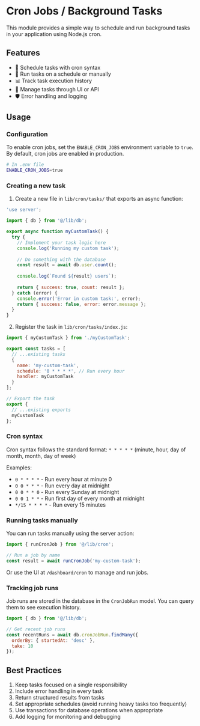 # Cron Jobs / Background Tasks

This module provides a simple way to schedule and run background tasks in your application using Node.js cron.

## Features

- 📅 Schedule tasks with cron syntax
- 🚀 Run tasks on a schedule or manually
- 📊 Track task execution history
- 🔄 Manage tasks through UI or API
- 🛡️ Error handling and logging

## Usage

### Configuration

To enable cron jobs, set the `ENABLE_CRON_JOBS` environment variable to `true`. By default, cron jobs are enabled in production.

```sh
# In .env file
ENABLE_CRON_JOBS=true
```

### Creating a new task

1. Create a new file in `lib/cron/tasks/` that exports an async function:

```js
'use server';

import { db } from '@/lib/db';

export async function myCustomTask() {
  try {
    // Implement your task logic here
    console.log('Running my custom task');
    
    // Do something with the database
    const result = await db.user.count();
    
    console.log(`Found ${result} users`);
    
    return { success: true, count: result };
  } catch (error) {
    console.error('Error in custom task:', error);
    return { success: false, error: error.message };
  }
}
```

2. Register the task in `lib/cron/tasks/index.js`:

```js
import { myCustomTask } from './myCustomTask';

export const tasks = [
  // ...existing tasks
  {
    name: 'my-custom-task',
    schedule: '0 * * * *', // Run every hour
    handler: myCustomTask
  }
];

// Export the task
export {
  // ...existing exports
  myCustomTask
};
```

### Cron syntax

Cron syntax follows the standard format: `* * * * *` (minute, hour, day of month, month, day of week)

Examples:
- `0 * * * *` - Run every hour at minute 0
- `0 0 * * *` - Run every day at midnight
- `0 0 * * 0` - Run every Sunday at midnight
- `0 0 1 * *` - Run first day of every month at midnight
- `*/15 * * * *` - Run every 15 minutes

### Running tasks manually

You can run tasks manually using the server action:

```js
import { runCronJob } from '@/lib/cron';

// Run a job by name
const result = await runCronJob('my-custom-task');
```

Or use the UI at `/dashboard/cron` to manage and run jobs.

### Tracking job runs

Job runs are stored in the database in the `CronJobRun` model. You can query them to see execution history.

```js
import { db } from '@/lib/db';

// Get recent job runs
const recentRuns = await db.cronJobRun.findMany({
  orderBy: { startedAt: 'desc' },
  take: 10
});
```

## Best Practices

1. Keep tasks focused on a single responsibility
2. Include error handling in every task
3. Return structured results from tasks
4. Set appropriate schedules (avoid running heavy tasks too frequently)
5. Use transactions for database operations when appropriate
6. Add logging for monitoring and debugging 